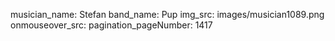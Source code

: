 musician_name: Stefan
band_name: Pup
img_src: images/musician1089.png
onmouseover_src: 
pagination_pageNumber: 1417